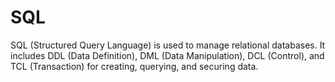 # SQL
SQL (Structured Query Language) is used to manage relational databases. It includes DDL (Data Definition), DML (Data Manipulation), DCL (Control), and TCL (Transaction) for creating, querying, and securing data.
